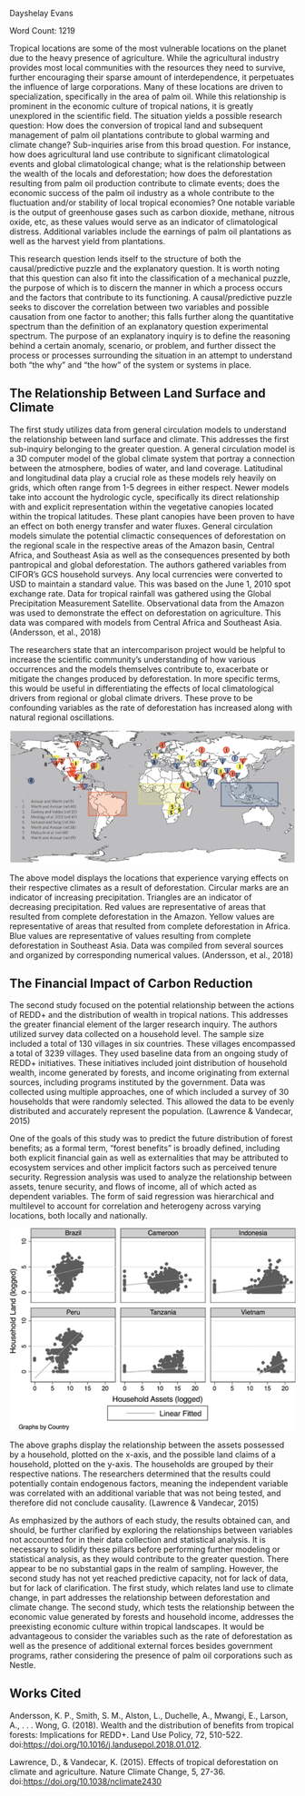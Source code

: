 Dayshelay Evans

Word Count: 1219

Tropical locations are some of the most vulnerable locations on the planet due to the heavy presence of agriculture. While the agricultural industry provides most local communities with the resources they need to survive, further encouraging their sparse amount of interdependence, it perpetuates the influence of large corporations.  Many of these locations are driven to specialization, specifically in the area of palm oil. While this relationship is prominent in the economic culture of tropical nations, it is greatly unexplored in the scientific field. The situation yields a possible research question: How does the conversion of tropical land and subsequent management of palm oil plantations contribute to global warming and climate change? Sub-inquiries arise from this broad question. For instance, how does agricultural land use contribute to significant climatological events and global climatological change; what is the relationship between the wealth of the locals and deforestation; how does the deforestation resulting from palm oil production contribute to climate events; does the economic success of the palm oil industry as a whole contribute to the fluctuation and/or stability of local tropical economies? One notable variable is the output of greenhouse gases such as carbon dioxide, methane, nitrous oxide, etc, as these values would serve as an indicator of climatological distress. Additional variables include the earnings of palm oil plantations as well as the harvest yield from plantations.

This research question lends itself to the structure of both the causal/predictive puzzle and the explanatory question.  It is worth noting that this question can also fit into the classification of a mechanical puzzle, the purpose of which is to discern the manner in which a process occurs and the factors that contribute to its functioning.  A causal/predictive puzzle seeks to discover the correlation between two variables and possible causation from one factor to another; this falls further along the quantitative spectrum than the definition of an explanatory question experimental spectrum. The purpose of an explanatory inquiry is to define the reasoning behind a certain anomaly, scenario, or problem, and further dissect the process or processes surrounding the situation in an attempt to understand both “the why” and “the how” of the system or systems in place.

## The Relationship Between Land Surface and Climate

The first study utilizes data from general circulation models to understand the relationship between land surface and climate.  This addresses the first sub-inquiry belonging to the greater question. A general circulation model is a 3D computer model of the global climate system that portray a connection between the atmosphere, bodies of water, and land coverage. Latitudinal and longitudinal data play a crucial role as these models rely heavily on grids, which often range from 1-5 degrees in either respect. Newer models take into account the hydrologic cycle, specifically its direct relationship with and explicit representation within the vegetative canopies located within the tropical latitudes. These plant canopies have been proven to have an effect on both energy transfer and water fluxes. General circulation models simulate the potential climactic consequences of deforestation on the regional scale in the respective areas of the Amazon basin, Central Africa, and Southeast Asia as well as the consequences presented by both pantropical and global deforestation. The authors gathered variables from CIFOR’s GCS household surveys.  Any local currencies were converted to USD to maintain a standard value. This was based on the June 1, 2010 spot exchange rate. Data for tropical rainfall was gathered using the Global Precipitation Measurement Satellite. Observational data from the Amazon was used to demonstrate the effect on deforestation on agriculture. This data was compared with models from Central Africa and Southeast Asia. (Andersson, et al., 2018)

The researchers state that an intercomparison project would be helpful to increase the scientific community’s understanding of how various occurrences and the models themselves contribute to, exacerbate or mitigate the changes produced by deforestation. In more specific terms, this would be useful in differentiating the effects of local climatological drivers from regional or global climate drivers. These prove to be confounding variables as the rate of deforestation has increased along with natural regional oscillations.

![Figure 1.](https://github.com/Daeshe/DATA_150_Dayshelay/blob/main/41558_2015_Article_BFnclimate2430_Fig1_HTML.webp)

The above model displays the locations that experience varying effects on their respective climates as a result of deforestation.  Circular marks are an indicator of increasing precipitation. Triangles are an indicator of decreasing precipitation.  Red values are representative of areas that resulted from complete deforestation in the Amazon. Yellow values are representative of areas that resulted from complete deforestation in Africa. Blue values are representative of values resulting from complete deforestation in Southeast Asia. Data was compiled from several sources and organized by corresponding numerical values. (Andersson, et al., 2018)

##  The Financial Impact of Carbon Reduction

The second study focused on the potential relationship between the actions of REDD+ and the distribution of wealth in tropical nations.  This addresses the greater financial element of the larger research inquiry. The authors utilized survey data collected on a household level. The sample size included a total of 130 villages in six countries.  These villages encompassed a total of 3239 villages.  They used baseline data from an ongoing study of REDD+ initiatives.  These initiatives included joint distribution of household wealth, income generated by forests, and income originating from external sources, including programs instituted by the government. Data was collected using multiple approaches, one of which included a survey of 30 households that were randomly selected. This allowed the data to be evenly distributed and accurately represent the population. (Lawrence & Vandecar, 2015)

One of the goals of this study was to predict the future distribution of forest benefits; as a formal term, “forest benefits” is broadly defined, including both explicit financial gain as well as externalities that may be attributed to ecosystem services and other implicit factors such as perceived tenure security. Regression analysis was used to analyze the relationship between assets, tenure security, and flows of income, all of which acted as dependent variables. The form of said regression was hierarchical and multilevel to account for correlation and heterogeny across varying locations, both locally and nationally.

![Figure 2.](https://github.com/Daeshe/DATA_150_Dayshelay/blob/main/1-s2.0-S0264837717301692-gr4_lrg.jpg)

The above graphs display the relationship between the assets possessed by a household, plotted on the x-axis, and the possible land claims of a household, plotted on the y-axis. The households are grouped by their respective nations. The researchers determined that the results could potentially contain endogenous factors, meaning the independent variable was correlated with an additional variable that was not being tested, and therefore did not conclude causality. (Lawrence & Vandecar, 2015)

As emphasized by the authors of each study, the results obtained can, and should, be further clarified by exploring the relationships between variables not accounted for in their data collection and statistical analysis. It is necessary to solidify these pillars before performing further modeling or statistical analysis, as they would contribute to the greater question.  There appear to be no substantial gaps in the realm of sampling. However, the second study has not yet reached predictive capacity, not for lack of data, but for lack of clarification. The first study, which relates land use to climate change, in part addresses the relationship between deforestation and climate change. The second study, which tests the relationship between the economic value generated by forests and household income, addresses the preexisting economic culture within tropical landscapes. It would be advantageous to consider the variables such as the rate of deforestation as well as the presence of additional external forces besides government programs, rather considering the presence of palm oil corporations such as Nestle.

## Works Cited
Andersson, K. P., Smith, S. M., Alston, L., Duchelle, A., Mwangi, E., Larson, A., . . . Wong, G. (2018). Wealth and the distribution of benefits from tropical forests: Implications for REDD+. Land Use Policy, 72, 510-522. doi:https://doi.org/10.1016/j.landusepol.2018.01.012.

Lawrence, D., & Vandecar, K. (2015). Effects of tropical deforestation on climate and agriculture. Nature Climate Change, 5, 27-36. doi:https://doi.org/10.1038/nclimate2430

